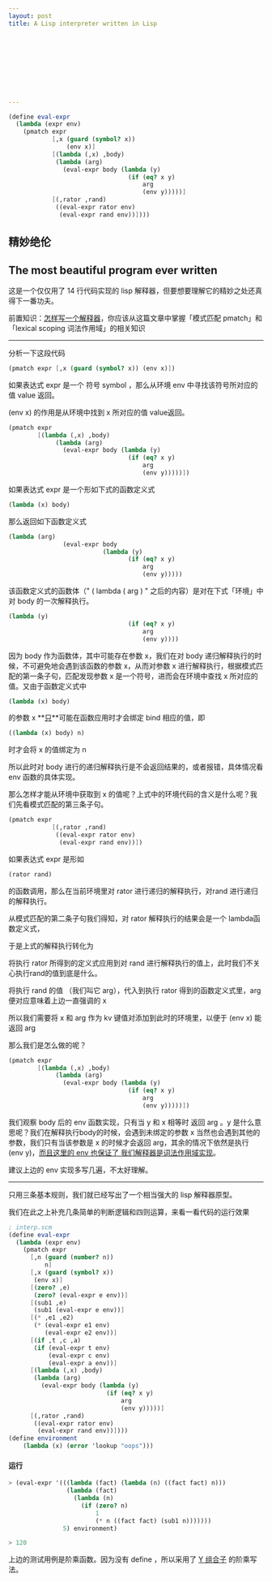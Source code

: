 ```yaml
---
layout: post
title: A Lisp interpreter written in Lisp










---
```




```scheme
(define eval-expr
  (lambda (expr env)
    (pmatch expr
            [,x (guard (symbol? x))		
                (env x)]
            [(lambda (,x) ,body)      
             (lambda (arg)
               (eval-expr body (lambda (y)
                                 (if (eq? x y)
                                     arg
                                     (env y)))))]
            [(,rator ,rand)           
             ((eval-expr rator env)
              (eval-expr rand env))])))
```

## 精妙绝伦

## The most beautiful program ever written

这是一个仅仅用了 14 行代码实现的 lisp 解释器，但要想要理解它的精妙之处还真得下一番功夫。

前置知识：[怎样写一个解释器](https://www.yinwang.org/blog-cn/2012/08/01/interpreter)，你应该从这篇文章中掌握「模式匹配 pmatch」和「lexical scoping 词法作用域」的相关知识









---



分析一下这段代码



```scheme
(pmatch expr [,x (guard (symbol? x)) (env x)])
```

如果表达式 expr 是一个 符号 symbol ，那么从环境 env 中寻找该符号所对应的值 value 返回。

(env x)  的作用是从环境中找到 x 所对应的值 value返回。

```scheme
(pmatch expr
        [(lambda (,x) ,body)      
             (lambda (arg)
               (eval-expr body (lambda (y)
                                 (if (eq? x y)
                                     arg
                                     (env y)))))])
```

如果表达式 expr 是一个形如下式的函数定义式

```scheme
(lambda (x) body)
```

那么返回如下函数定义式

```scheme
(lambda (arg)
               (eval-expr body 
                          (lambda (y)
                                 (if (eq? x y)
                                     arg
                                     (env y)))))
```

该函数定义式的函数体（" ( lambda ( arg ) " 之后的内容）是对在下式「环境」中对 body 的一次解释执行。

```scheme
(lambda (y)
                                 (if (eq? x y)
                                     arg
                                     (env y))))
```

因为 body 作为函数体，其中可能存在参数 x，我们在对 body 递归解释执行的时候，不可避免地会遇到该函数的参数 x，从而对参数 x 进行解释执行，根据模式匹配的第一条子句，匹配发现参数 x 是一个符号，进而会在环境中查找 x 所对应的值。又由于函数定义式中

```scheme
(lambda (x) body)
```

的参数 x **<u>只</u>**可能在函数应用时才会绑定 bind 相应的值，即

```scheme
((lambda (x) body) n)
```

时才会将 x 的值绑定为 n

所以此时对 body 进行的递归解释执行是不会返回结果的，或者报错，具体情况看 env 函数的具体实现。

那么怎样才能从环境中获取到 x 的值呢？上式中的环境代码的含义是什么呢？我们先看模式匹配的第三条子句。

```scheme
(pmatch expr
            [(,rator ,rand)           
             ((eval-expr rator env)
              (eval-expr rand env))])
```

如果表达式 expr 是形如

```scheme
(rator rand)
```

的函数调用，那么在当前环境里对 rator 进行递归的解释执行，对rand 进行递归的解释执行。

从模式匹配的第二条子句我们得知，对 rator 解释执行的结果会是一个 lambda函数定义式，

于是上式的解释执行转化为

将执行 rator 所得到的定义式应用到对 rand 进行解释执行的值上，此时我们不关心执行rand的值到底是什么。

将执行 rand 的值 （我们叫它 arg），代入到执行 rator 得到的函数定义式里，arg 便对应意味着上边一直强调的 x

所以我们需要将 x 和 arg 作为 kv 键值对添加到此时的环境里，以便于 (env x) 能返回 arg

那么我们是怎么做的呢？

```scheme
(pmatch expr
        [(lambda (,x) ,body)      
             (lambda (arg)
               (eval-expr body (lambda (y)
                                 (if (eq? x y)
                                     arg
                                     (env y)))))])
```

我们观察 body 后的 env 函数实现，只有当 y 和 x 相等时 返回 arg 。y 是什么意思呢？我们在解释执行body的时候，会遇到未绑定的参数 x 当然也会遇到其他的参数，我们只有当该参数是 x 的时候才会返回 arg，其余的情况下依然是执行 (env y)，<u>而且这里的 env 也保证了 我们解释器是词法作用域实现</u>。

建议上边的 env 实现多写几遍，不太好理解。

---

只用三条基本规则，我们就已经写出了一个相当强大的 lisp 解释器原型。

我们在此之上补充几条简单的判断逻辑和四则运算，来看一看代码的运行效果

```scheme
; interp.scm
(define eval-expr
  (lambda (expr env)
    (pmatch expr
      [,n (guard (number? n))
          n]
      [,x (guard (symbol? x))
       (env x)]
      [(zero? ,e)
       (zero? (eval-expr e env))]
      [(sub1 ,e)
       (sub1 (eval-expr e env))]
      [(* ,e1 ,e2)
       (* (eval-expr e1 env)
          (eval-expr e2 env))]
      [(if ,t ,c ,a)
       (if (eval-expr t env)
           (eval-expr c env)
           (eval-expr a env))]
      [(lambda (,x) ,body)
       (lambda (arg)
         (eval-expr body (lambda (y)
                           (if (eq? x y)
                               arg
                               (env y)))))]
      [(,rator ,rand)
       ((eval-expr rator env)
        (eval-expr rand env))])))
(define environment
    (lambda (x) (error 'lookup "oops")))
```





#### 运行

```scheme
> (eval-expr '(((lambda (fact) (lambda (n) ((fact fact) n)))
                (lambda (fact)
                  (lambda (n)
                    (if (zero? n)
                        1
                        (* n ((fact fact) (sub1 n)))))))
               5) environment)

> 120
```



上边的测试用例是阶乘函数。因为没有 define ，所以采用了 [Y 组合子](https://zh.wikipedia.org/wiki/不动点组合子) 的阶乘写法。